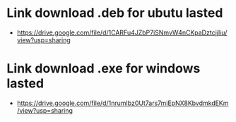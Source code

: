 # Link download .deb for ubutu lasted
- https://drive.google.com/file/d/1CARFu4JZbP7iSNmvW4nCKpaDztcjjIiu/view?usp=sharing

# Link download .exe for windows lasted
- https://drive.google.com/file/d/1nrumIbz0Ut7ars7miEpNX8KbvdmkdEKm/view?usp=sharing

